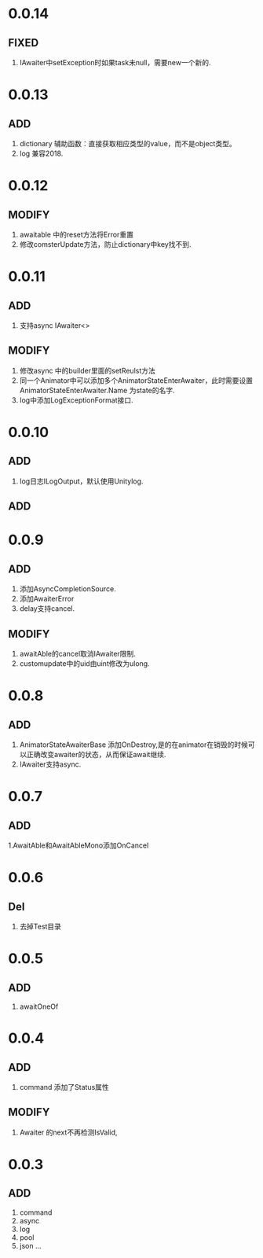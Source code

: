 # 0.0.14
## FIXED
1. IAwaiter中setException时如果task未null，需要new一个新的.

# 0.0.13
## ADD
1. dictionary 辅助函数：直接获取相应类型的value，而不是object类型。
2. log 兼容2018.

# 0.0.12
## MODIFY
1. awaitable 中的reset方法将Error重置
2. 修改comsterUpdate方法，防止dictionary中key找不到.

# 0.0.11
## ADD
1. 支持async IAwaiter<>

## MODIFY
1. 修改async 中的builder里面的setReulst方法
2. 同一个Animator中可以添加多个AnimatorStateEnterAwaiter，此时需要设置AnimatorStateEnterAwaiter.Name 为state的名字.
3. log中添加LogExceptionFormat接口.


# 0.0.10
## ADD
1. log日志ILogOutput，默认使用Unitylog.


## ADD
# 0.0.9
## ADD
1. 添加AsyncCompletionSource.
2. 添加AwaiterError
3. delay支持cancel.

## MODIFY
1. awaitAble的cancel取消IAwaiter限制.
2. customupdate中的uid由uint修改为ulong.


# 0.0.8
## ADD
1. AnimatorStateAwaiterBase 添加OnDestroy,是的在animator在销毁的时候可以正确改变awaiter的状态，从而保证await继续.
2. IAwaiter支持async.

# 0.0.7
## ADD
1.AwaitAble和AwaitAbleMono添加OnCancel
# 0.0.6
## Del
1. 去掉Test目录

# 0.0.5
## ADD
1. awaitOneOf

# 0.0.4
## ADD
1. command 添加了Status属性

## MODIFY
1. Awaiter 的next不再检测IsValid,

# 0.0.3
## ADD
1. command
2. async
3. log
4. pool
5. json
...